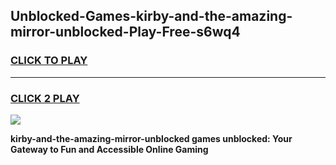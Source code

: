 
## Unblocked-Games-kirby-and-the-amazing-mirror-unblocked-Play-Free-s6wq4
<h3>
<a href="https://premium76.site?title=kirby-and-the-amazing-mirror-unblocked&ref=21A">CLICK TO PLAY</a></h3>
<hr>

<h3>
<a href="https://premium76.site?title=kirby-and-the-amazing-mirror-unblocked&ref=21A">CLICK 2 PLAY</a>
  
</h3>

<a href="https://premium76.site?title=kirby-and-the-amazing-mirror-unblocked&ref=21A"><img src="https://clearcache.store/games.png"></a>


**kirby-and-the-amazing-mirror-unblocked games unblocked: Your Gateway to Fun and Accessible Online Gaming**
